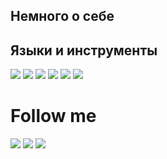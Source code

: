## Немного о себе

## Языки и инструменты
![](https://img.shields.io/badge/-Python-FFFFFF?style=for-the-badge&logo=Python&labelColor=181717)
![](https://img.shields.io/badge/-MySQL-FFFFFF?style=for-the-badge&logo=MySQL&labelColor=181717)
![](https://img.shields.io/badge/-GitHub-FFFFFF?style=for-the-badge&logo=git&labelColor=181717)
![](https://img.shields.io/badge/-Pycharm-FFFFFF?style=for-the-badge&logo=Pycharm&labelColor=181717)
![](https://img.shields.io/badge/-Jupyter-FFFFFF?style=for-the-badge&logo=Jupyter&labelColor=181717)
![](https://img.shields.io/badge/-Tableau-FFFFFF?style=for-the-badge&logo=Tableau&labelColor=181717)
# Follow me
[![](https://img.shields.io/badge/-VK-FFFFFF?style=for-the-badge&logo=VK&labelColor=4F7DB3)](https://vk.com/id142769948)
[![](https://img.shields.io/badge/-Telegram-FFFFFF?style=for-the-badge&logo=Telegram&labelColor=27A0D9)](https://t.me/StamatiAndrey)
[![](https://img.shields.io/badge/-Linkedin-FFFFFF?style=for-the-badge&logo=Linkedin&labelColor=007BB6)](https://www.linkedin.com/in/%D0%B0%D0%BD%D0%B4%D1%80%D0%B5%D0%B9-%D1%81%D1%82%D0%B0%D0%BC%D0%B0%D1%82%D0%B8-24b56921a/)